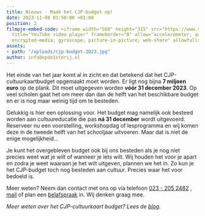 ```yaml
---
title: Nieuws - Maak het CJP-budget op!
date: 2023-11-08 01:50:00 +01:00
position: 2
filmpje-embed-code: <iframe width="560" height="315" src="https://www.youtube.com/embed/5C9CC6vLBmA?si=jWH5d0chF8XAQqDc"
  title="YouTube video player" frameborder="0" allow="accelerometer; autoplay; clipboard-write;
  encrypted-media; gyroscope; picture-in-picture; web-share" allowfullscreen></iframe>
assets:
- path: "/uploads/cjp-budget-2023.jpg"
author: info@opde1sterij.nl
---
```


Het einde van het jaar komt al in zicht en dat betekend dat het CJP-cultuurkaartbudget opgemaakt moet worden. Er ligt nog bijna **7 miljoen euro** op de plank. Dit moet uitgegeven worden **vóór 31 december 2023**. Op veel scholen gaat het om meer dan dan de helft van het beschikbare budget en er is nog maar weinig tijd om te besteden.

Gelukkig is hier een oplossing voor. Het budget mag namelijk ook besteed worden aan cultuureducatie die pas **ná 31 december** wordt uitgevoerd. Reserveer nu een voorstelling, workshopdag of lesprogramma en wij komen deze in de tweede helft van het schooljaar uitvoeren. Maar dat is niet de enige mogelijkheid... 

Je kunt het overgebleven budget ook bij ons besteden als je nog niet precies weet wat je wilt of wanneer je iets wilt. Wij houden het voor je apart en zodra je weet waaraan je het wilt uitgeven, plannen we het in. Zo kun je het CJP-budget toch nog besteden aan cultuur. Precies waar het voor bedoeld is.

Meer weten? Neem dan contact met ons op via telefoon <a href="tel:+31232052482" title="Bel Op de eerste rij">023 - 205 2482</a> , [mail](mailto:boekingen@opde1sterij.nl) of plan een [belafspraak](https://calendly.com/opde1sterij/bellen-over-het-cjp-cultuurkaart-budget) in. Wij denken graag mee.

*Meer weten over het CJP-cultuurkaart budget? Lees de [blog](https://www.opde1sterij.nl/blog/8-11-2023-maak-het-cjp-cultuurkaartbudget-op-voor-31-dec-2023/).*